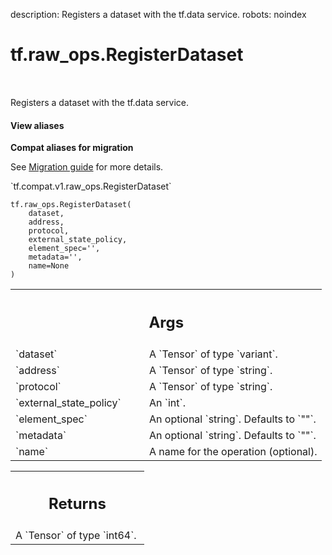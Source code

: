 description: Registers a dataset with the tf.data service.
robots: noindex

# tf.raw_ops.RegisterDataset

<!-- Insert buttons and diff -->

<table class="tfo-notebook-buttons tfo-api nocontent" align="left">

</table>



Registers a dataset with the tf.data service.

<section class="expandable">
  <h4 class="showalways">View aliases</h4>
  <p>
<b>Compat aliases for migration</b>
<p>See
<a href="https://www.tensorflow.org/guide/migrate">Migration guide</a> for
more details.</p>
<p>`tf.compat.v1.raw_ops.RegisterDataset`</p>
</p>
</section>

<pre class="devsite-click-to-copy prettyprint lang-py tfo-signature-link">
<code>tf.raw_ops.RegisterDataset(
    dataset,
    address,
    protocol,
    external_state_policy,
    element_spec=&#x27;&#x27;,
    metadata=&#x27;&#x27;,
    name=None
)
</code></pre>



<!-- Placeholder for "Used in" -->


<!-- Tabular view -->
 <table class="responsive fixed orange">
<colgroup><col width="214px"><col></colgroup>
<tr><th colspan="2"><h2 class="add-link">Args</h2></th></tr>

<tr>
<td>
`dataset`
</td>
<td>
A `Tensor` of type `variant`.
</td>
</tr><tr>
<td>
`address`
</td>
<td>
A `Tensor` of type `string`.
</td>
</tr><tr>
<td>
`protocol`
</td>
<td>
A `Tensor` of type `string`.
</td>
</tr><tr>
<td>
`external_state_policy`
</td>
<td>
An `int`.
</td>
</tr><tr>
<td>
`element_spec`
</td>
<td>
An optional `string`. Defaults to `""`.
</td>
</tr><tr>
<td>
`metadata`
</td>
<td>
An optional `string`. Defaults to `""`.
</td>
</tr><tr>
<td>
`name`
</td>
<td>
A name for the operation (optional).
</td>
</tr>
</table>



<!-- Tabular view -->
 <table class="responsive fixed orange">
<colgroup><col width="214px"><col></colgroup>
<tr><th colspan="2"><h2 class="add-link">Returns</h2></th></tr>
<tr class="alt">
<td colspan="2">
A `Tensor` of type `int64`.
</td>
</tr>

</table>

